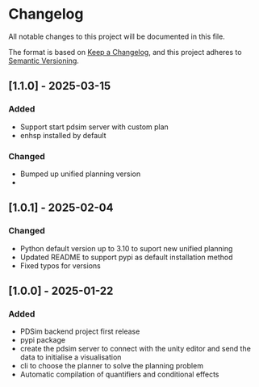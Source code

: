 # Changelog

All notable changes to this project will be documented in this file.

The format is based on [Keep a Changelog](https://keepachangelog.com/en/1.1.0/),
and this project adheres to [Semantic Versioning](https://semver.org/spec/v2.0.0.html).
## [1.1.0] - 2025-03-15

### Added
- Support start pdsim server with custom plan
- enhsp installed by default

### Changed
- Bumped up unified planning version
- 

## [1.0.1] - 2025-02-04

### Changed

- Python default version up to 3.10 to suport new unified planning
- Updated README to support pypi as default installation method
- Fixed typos for versions

## [1.0.0] - 2025-01-22

### Added

- PDSim backend project first release
- pypi package
- create the pdsim server to connect with the unity editor and send the data to initialise a visualisation
- cli to choose the planner to solve the planning problem
- Automatic compilation of quantifiers and conditional effects
